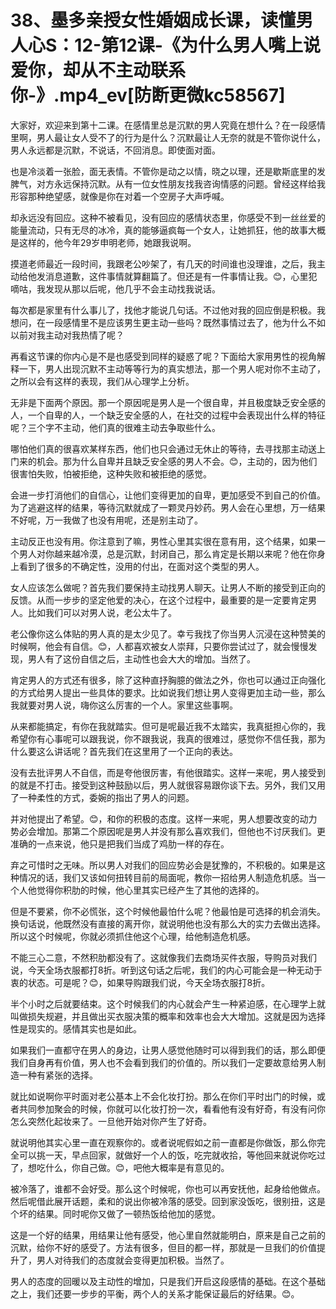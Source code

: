 # 38、墨多亲授女性婚姻成长课，读懂男人心S：12-第12课-《为什么男人嘴上说爱你，却从不主动联系你-》.mp4_ev[防断更微kc58567]

大家好，欢迎来到第十二课。在感情里总是沉默的男人究竟在想什么？在一段感情里啊，男人最让女人受不了的行为是什么？沉默最让人无奈的就是不管你说什么，男人永远都是沉默，不说话，不回消息。即使面对面。

也是冷淡着一张脸，面无表情。不管你是动之以情，晓之以理，还是歇斯底里的发脾气，对方永远保持沉默。从有一位女性朋友找我咨询情感的问题。曾经这样给我形容那种绝望感，就像是你在对着一个空房子大声呼喊。

却永远没有回应。这种不被看见，没有回应的感情状态里，你感受不到一丝丝爱的能量流动，只有无尽的冰冷，真的能够逼疯每一个女人，让她抓狂，他的故事大概是这样的，他今年29岁申明老师，她跟我说啊。

摸道老师最近一段时间，我跟老公吵架了，有几天的时间谁也没理谁，之后，我主动给他发消息道歉，这件事情就算翻篇了。但还是有一件事情让我。😊，心里犯嘀咕，我发现从那以后呢，他几乎不会主动找我说话。

每次都是家里有什么事儿了，找他才能说几句话。不过他对我的回应倒是积极。我想问，在一段感情里不是应该男生更主动一些吗？既然事情过去了，他为什么不如以前对我主动对我热情了呢？

再看这节课的你内心是不是也感受到同样的疑惑了呢？下面给大家用男性的视角解释一下，男人出现沉默不主动等等行为的真实想法，那一个男人呢对你不主动了，之所以会有这样的表现，我们从心理学上分析。

无非是下面两个原因。那一个原因呢是男人是一个很自卑，并且极度缺乏安全感的人，一个自卑的人，一个缺乏安全感的人，在社交的过程中会表现出什么样的特征呢？三个字不主动，他们真的很难主动去争取些什么。

哪怕他们真的很喜欢某样东西，他们也只会通过无休止的等待，去寻找那主动送上门来的机会。那为什么自卑并且缺乏安全感的男人不会。😊，主动的，因为他们很害怕失败，怕被拒绝，这种失败和被拒绝的感觉。

会进一步打消他们的自信心，让他们变得更加的自卑，更加感受不到自己的价值。为了逃避这样的结果，等待沉默就成了一颗灵丹妙药。男人会在心里想，万一结果不好呢，万一我做了也没有用呢，还是别主动了。

主动反正也没有用。你注意到了嘛，男性心里其实很在意有用，这个结果，如果一个男人对你越来越冷漠，总是沉默，封闭自己，那么肯定是长期以来呢？他在你身上看到了很多的不确定性，没用的付出，在面对这个类型的男人。

女人应该怎么做呢？首先我们要保持主动找男人聊天。让男人不断的接受到正向的反馈。从而一步步的坚定他爱的决心，在这个过程中，最重要的是一定要肯定男人。比如我们可以对男人说，老公太牛了。

老公像你这么体贴的男人真的是太少见了。幸亏我找了你当男人沉浸在这种赞美的时候啊，他会有自信。😊，人都喜欢被女人崇拜，只要你尝试过了，就会慢慢发现，男人有了这份自信之后，主动性也会大大的增加。当然了。

肯定男人的方式还有很多，除了这种直抒胸臆的做法之外，你也可以通过正向强化的方式给男人提出一些具体的要求。比如说我们想让男人变得更加主动一些，那么我就要对男人说，嗨你这么厉害的一个人。家里这些事啊。

从来都能搞定，有你在我就踏实。但可是呢最近我不太踏实，我真挺担心你的，我希望你有心事呢可以跟我说，你不跟我说，我真的很难过，感觉你不信任我，那为什么要这么讲话呢？首先我们在这里用了一个正向的表达。

没有去批评男人不自信，而是夸他很厉害，有他很踏实。这样一来呢，男人接受到的就是不打击。接受到这种鼓励以后，男人就很容易跟你谈下去。另外，我们又用了一种柔性的方式，委婉的指出了男人的问题。

并对他提出了希望。😊，和你的积极的态度。这样一来呢，男人想要改变的动力势必会增加。那第二个原因呢是男人并没有那么喜欢我们，但他也不讨厌我们。更准确的一点来说，他只是把我们当成了鸡肋一样的存在。

弃之可惜时之无味。所以男人对我们的回应势必会是犹豫的，不积极的。如果是这种情况的话，我们又该如何扭转目前的局面呢，教你一招给男人制造危机感。当一个人他觉得你积肋的时候，他心里其实已经产生了其他的选择的。

但是不要紧，你不必慌张，这个时候他最怕什么呢？他最怕是可选择的机会消失。换句话说，他既然没有直接的离开你，就说明他也没有那么大的实力去做出选择。所以这个时候呢，你就必须抓住他这个心理，给他制造危机感。

不能三心二意，不然积肋都没有了。这就像我们去商场买件衣服，导购员对我们说，今天全场衣服都打8折。听到这句话之后呢，我们的内心可能会是一种无动于衷的状态。可是呢？😊，如果导购跟我们说，今天全场衣服打8折。

半个小时之后就要结束。这个时候我们的内心就会产生一种紧迫感，在心理学上就叫做损失规避，并且做出买衣服决策的概率和效率也会大大增加。这就是因为选择性是现实的。感情其实也是如此。

如果我们一直都守在男人的身边，让男人感觉他随时可以得到我们的话，那么即便我们自身再有价值，男人也不会看到我们的价值的。所以我们一定要故意给男人制造一种有紧张的选择。

就比如说啊你平时面对老公基本上不会化妆打扮。那么在你们平时出门的时候，或者共同参加聚会的时候，你就可以化妆打扮一次，看看他有没有好奇，有没有问你怎么突然化起妆来了。一旦他开始对你产生了好奇。

就说明他其实心里一直在观察你的。或者说呢假如之前一直都是你做饭，那么你完全可以挑一天，早点回家，就做好一个人的饭，吃完就收拾，等他回来就说你吃过了，想吃什么，你自己做。😊，吧他大概率是有意见的。

被冷落了，谁都不会好受。那么这个时候呢，你也可以再安抚他，起身给他做点。然后呢借此展开话题，柔和的说出你被冷落的感受。回到家没饭吃，很别扭，这是个坏的结果。同时呢你又做了一顿热饭给他加的感觉。

这是一个好的结果，用结果让他有感受，他心里自然就能明白，原来是自己之前的沉默，给你不好的感受了。方法有很多，但目的都一样，那就是一旦我们的价值提升了，男人对待我们的态度就会变得更加积极。当然了。

男人的态度的回暖以及主动性的增加，只是我们开启这段感情的基础。在这个基础之上，我们还要一步步的平衡，两个人的关系才能保证最后的好结果。😊。

